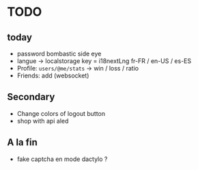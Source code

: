 # TODO
## today
- password bombastic side eye
- langue -> localstorage key = i18nextLng fr-FR / en-US / es-ES
- Profile: `users/@me/stats` -> win / loss / ratio
- Friends: add (websocket)

## Secondary
- Change colors of logout button
- shop with api aled

## A la fin
- fake captcha en mode dactylo ?
